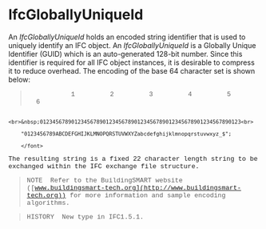 IfcGloballyUniqueId
===================

An _IfcGloballyUniqueId_ holds an encoded string identifier that is used to uniquely identify an IFC object. An _IfcGloballyUniqueId_ is a Globally Unique Identifier (GUID) which is an auto-generated 128-bit number. Since this identifier is required for all IFC object instances, it is desirable to compress it to reduce overhead. The encoding of the base 64 character set is shown below:

> <font face="Courier New" size="-1">        &nbsp;&nbsp;&nbsp;&nbsp;&nbsp;&nbsp;&nbsp;&nbsp;&nbsp;&nbsp;&nbsp;1&nbsp;&nbsp;&nbsp;&nbsp;&nbsp;&nbsp;&nbsp;&nbsp;&nbsp;2&nbsp;&nbsp;&nbsp;&nbsp;&nbsp;&nbsp;&nbsp;&nbsp;&nbsp;3&nbsp;&nbsp;&nbsp;&nbsp;&nbsp;&nbsp;&nbsp;&nbsp;&nbsp;4&nbsp;&nbsp;&nbsp;&nbsp;&nbsp;&nbsp;&nbsp;&nbsp;&nbsp;5&nbsp;&nbsp;&nbsp;&nbsp;&nbsp;&nbsp;&nbsp;&nbsp;&nbsp;6

		<br>&nbsp;0123456789012345678901234567890123456789012345678901234567890123<br>

		"0123456789ABCDEFGHIJKLMNOPQRSTUVWXYZabcdefghijklmnopqrstuvwxyz_$";

        </font>
> 


The resulting string is a fixed 22 character length string to be exchanged within the IFC exchange file structure.

> NOTE&nbsp; Refer to the BuildingSMART website ([www.buildingsmart-tech.org](http://www.buildingsmart-tech.org)) for more information and sample encoding algorithms.

> HISTORY&nbsp; New type in IFC1.5.1.
